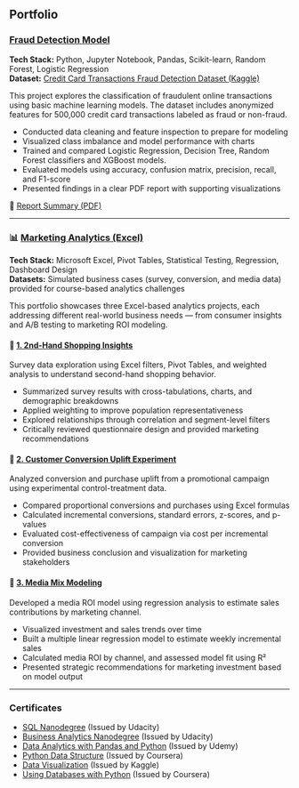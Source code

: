 ## Portfolio


### [Fraud Detection Model](https://github.com/FeniceVi7/minimius.github.io/blob/main/fraud-detection/GW%20Model.ipynb)

**Tech Stack:** Python, Jupyter Notebook, Pandas, Scikit-learn, Random Forest, Logistic Regression  
**Dataset:** [Credit Card Transactions Fraud Detection Dataset (Kaggle)](https://www.kaggle.com/datasets/kartik2112/fraud-detection)

This project explores the classification of fraudulent online transactions using basic machine learning models. The dataset includes anonymized features for 500,000 credit card transactions labeled as fraud or non-fraud.

- Conducted data cleaning and feature inspection to prepare for modeling
- Visualized class imbalance and model performance with charts
- Trained and compared Logistic Regression, Decision Tree, Random Forest classifiers and XGBoost models.
- Evaluated models using accuracy, confusion matrix, precision, recall, and F1-score
- Presented findings in a clear PDF report with supporting visualizations

📄 [Report Summary (PDF)](https://file.notion.so/f/f/ce3a6585-2032-47c5-9704-98199b5536d8/4dc63e93-94a2-4533-a1c4-f32732815f2a/Report_Summary.pdf?table=block&id=1fa17dec-8f31-80b0-a877-c113294eef82&spaceId=ce3a6585-2032-47c5-9704-98199b5536d8&expirationTimestamp=1751220000000&signature=qyCC4lDyfzl9zHJkWTqApzuT5cxwX5fnHfg7ZuAQ1Oc&downloadName=Report+Summary.pdf)

---
### 📊 [Marketing Analytics (Excel)](https://minimius.notion.site/Marketing-Analytics-13717dec8f3181b4be39f0cc036b1675)

**Tech Stack:** Microsoft Excel, Pivot Tables, Statistical Testing, Regression, Dashboard Design  
**Datasets:** Simulated business cases (survey, conversion, and media data) provided for course-based analytics challenges

This portfolio showcases three Excel-based analytics projects, each addressing different real-world business needs — from consumer insights and A/B testing to marketing ROI modeling.


#### 📁 [1. 2nd-Hand Shopping Insights](https://1drv.ms/x/c/407b7d6c3c929893/EfJC5OZ8plBOsbPn6kUam6oBCPE2YZan2OTI1rbkhRqDIQ?e=Eo5gyN)

Survey data exploration using Excel filters, Pivot Tables, and weighted analysis to understand second-hand shopping behavior.

- Summarized survey results with cross-tabulations, charts, and demographic breakdowns
- Applied weighting to improve population representativeness
- Explored relationships through correlation and segment-level filters
- Critically reviewed questionnaire design and provided marketing recommendations


#### 📁 [2. Customer Conversion Uplift Experiment](https://1drv.ms/x/c/407b7d6c3c929893/EW9b7IrXUa1PsOwXIRGwPIUBPBceRwi_sLezYkQfkIT5MQ?e=U07jol)

Analyzed conversion and purchase uplift from a promotional campaign using experimental control-treatment data.

- Compared proportional conversions and purchases using Excel formulas
- Calculated incremental conversions, standard errors, z-scores, and p-values
- Evaluated cost-effectiveness of campaign via cost per incremental conversion
- Provided business conclusion and visualization for marketing stakeholders


#### 📁 [3. Media Mix Modeling](https://1drv.ms/x/c/407b7d6c3c929893/Ef7lYUQO1HpMuQU1MUVC4G4B1v8Ykw-r_fwX7PMJgfQYYg?e=EgWeN0)

Developed a media ROI model using regression analysis to estimate sales contributions by marketing channel.

- Visualized investment and sales trends over time
- Built a multiple linear regression model to estimate weekly incremental sales
- Calculated media ROI by channel, and assessed model fit using R²
- Presented strategic recommendations for marketing investment based on model output


---
### Certificates
- [SQL Nanodegree](https://confirm.udacity.com/RHMEYTD2) (Issued by Udacity)
- [Business Analytics Nanodegree](https://confirm.udacity.com/PNNW77DH) (Issued by Udacity)
- [Data Analytics with Pandas and Python](https://www.udemy.com/certificate/UC-edca370d-030c-4a8c-a58a-6d04f5b76932/)  (Issued by Udemy)
- [Python Data Structure](https://www.coursera.org/account/accomplishments/verify/CXW7LLZG4AES) (Issued by Coursera)
- [Data Visualization](https://www.kaggle.com/learn/certification/thivananhdo/data-visualization) (Issued by Kaggle)
- [Using Databases with Python](https://www.coursera.org/account/accomplishments/verify/5U8READR4ZQL) (Issued by Coursera)
